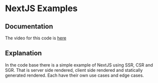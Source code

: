 # NextJS Examples

## Documentation
The video for this code is <a href="https://www.youtube.com/watch?v=kdXKz1UWc3E">here</a>

## Explanation
In the code base there is a simple example of NextJS using SSR, CSR and SGR. That is server side rendered, client side rendered and statically generated rendered. Each have their own use cases and edge cases.